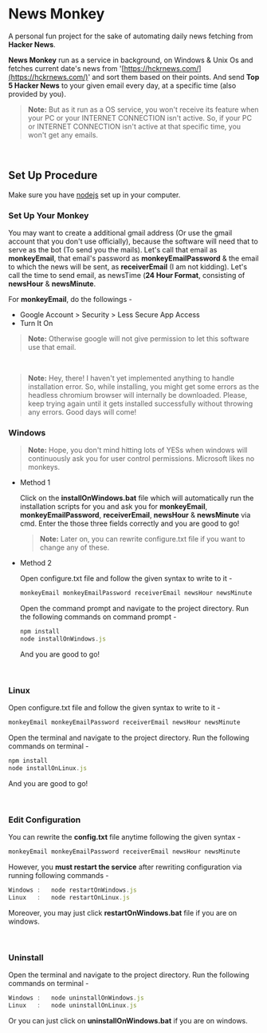 
# News Monkey

A personal fun project for the sake of automating daily news fetching from **Hacker News**. 
<br/>

**News Monkey** run as a service in background, on Windows & Unix Os and fetches current date's news from '[https://hckrnews.com/](https://hckrnews.com/)' and sort them based on their points. And send **Top 5 Hacker News** to your given email every day, at a specific time (also provided by you). 
<br/>
> **Note:** But as it run as a OS service, you won't receive its feature when your PC or your INTERNET CONNECTION isn't active. So, if your PC or INTERNET CONNECTION isn't active at that specific time, you won't get any emails.

<br/>

## Set Up Procedure

Make sure you have [nodejs](https://nodejs.org/en/download/) set up in your computer.
<br/>

### Set Up Your Monkey

You may want to create a additional gmail address (Or use the gmail account that you don't use officially), because the software will need that to serve as the bot (To send you the mails). Let's call that email as **monkeyEmail**, that email's password as **monkeyEmailPassword** & the email to which the news will be sent,  as **receiverEmail** (I am not kidding). Let's call the time to send email, as newsTime (**24 Hour Format**, consisting of **newsHour** & **newsMinute**.

For **monkeyEmail**, do the followings -
- Google Account > Security > Less Secure App Access 
- Turn It On
> **Note:** Otherwise google will not give permission to let this software use that email.

<br/>

> **Note:** Hey, there! I haven't yet implemented anything to handle installation error. So, while installing,  you might get some errors as the headless chromium browser will internally be downloaded. Please, keep trying again until it gets installed successfully without throwing any errors. Good days will come!


### Windows

> **Note:** Hope, you don't mind hitting lots of YESs when windows will continuously ask you for user control permissions. Microsoft likes no monkeys.


- Method 1
	 
	Click on the **installOnWindows.bat** file which will automatically run the installation scripts for you and ask you for **monkeyEmail**, **monkeyEmailPassword**, **receiverEmail**, **newsHour** & **newsMinute** via cmd. Enter the those three fields correctly and you are good to go!
		 
	 > **Note:** Later on, you can rewrite configure.txt file if you want to change any of these.
		 
- Method 2 
	
	Open configure.txt file and follow the given syntax to write to it -
	```javascript
	monkeyEmail monkeyEmailPassword receiverEmail newsHour newsMinute
	```
	Open the command prompt and navigate to the project directory.
	Run the following commands on command prompt - 
	
	```javascript
	npm install 
	node installOnWindows.js
	```
	And you are good to go!
		
<br/>

### Linux

Open configure.txt file and follow the given syntax to write to it -
```javascript
monkeyEmail monkeyEmailPassword receiverEmail newsHour newsMinute
```

Open the terminal and navigate to the project directory.
		Run the following commands on terminal - 
	
```javascript
npm install 
node installOnLinux.js
```
And you are good to go!

<br/>

### Edit Configuration

You can rewrite the **config.txt** file anytime following the given syntax -
```javascript
monkeyEmail monkeyEmailPassword receiverEmail newsHour newsMinute
```

However, you **must restart the service** after rewriting configuration via running following commands -
	
```javascript 
Windows	: 	node restartOnWindows.js 
Linux	:	node restartOnLinux.js
```
Moreover, you may just click **restartOnWindows.bat** file if you are on windows.

<br/>

### Uninstall

Open the terminal and navigate to the project directory.
		Run the following commands on terminal - 
	
```javascript	
Windows	:	node uninstallOnWindows.js
Linux	:	node uninstallOnLinux.js
```
Or you can just click on **uninstallOnWindows.bat** if you are on windows.
